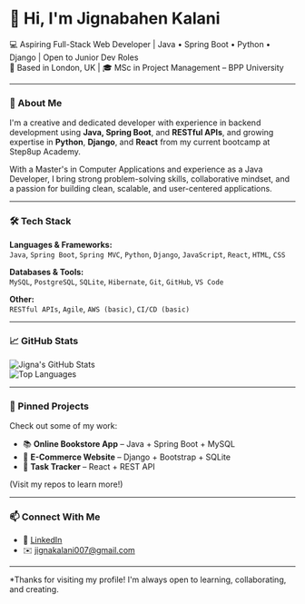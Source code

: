 # 👋 Hi, I'm Jignabahen Kalani

💻 Aspiring Full-Stack Web Developer | Java • Spring Boot • Python • Django | Open to Junior Dev Roles  
📍 Based in London, UK | 🎓 MSc in Project Management – BPP University

---

### 🚀 About Me

I'm a creative and dedicated developer with experience in backend development using **Java, Spring Boot**, and **RESTful APIs**, and growing expertise in **Python**, **Django**, and **React** from my current bootcamp at Step8up Academy.

With a Master's in Computer Applications and experience as a Java Developer, I bring strong problem-solving skills, collaborative mindset, and a passion for building clean, scalable, and user-centered applications.

---

### 🛠️ Tech Stack

**Languages & Frameworks:**  
`Java`, `Spring Boot`, `Spring MVC`, `Python`, `Django`, `JavaScript`, `React`, `HTML`, `CSS`

**Databases & Tools:**  
`MySQL`, `PostgreSQL`, `SQLite`, `Hibernate`, `Git`, `GitHub`, `VS Code`

**Other:**  
`RESTful APIs`, `Agile`, `AWS (basic)`, `CI/CD (basic)`

---

### 📈 GitHub Stats

![Jigna's GitHub Stats](https://github-readme-stats.vercel.app/api?username=your-github-username&show_icons=true&theme=tokyonight)  
![Top Languages](https://github-readme-stats.vercel.app/api/top-langs/?username=your-github-username&layout=compact&theme=tokyonight)

---

### 📌 Pinned Projects

Check out some of my work:
- 📚 **Online Bookstore App** – Java + Spring Boot + MySQL
- 🛒 **E-Commerce Website** – Django + Bootstrap + SQLite
- 📅 **Task Tracker** – React + REST API

(Visit my repos to learn more!)

---

### 📫 Connect With Me

- 🔗 [LinkedIn](https://www.linkedin.com/in/jignabahen-kalani-26489b2a5)
- ✉️ jignakalani007@gmail.com

---

*Thanks for visiting my profile! I'm always open to learning, collaborating, and creating.
